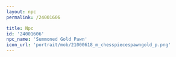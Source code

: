 ```yaml
---
layout: npc
permalink: /24001606

title: Npc
id: '24001606'
npc_name: 'Summoned Gold Pawn'
icon_url: 'portrait/mob/21000618_m_chesspiecespawngold_p.png'
---
```


